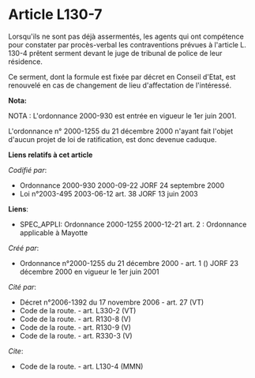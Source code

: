 # Article L130-7

Lorsqu'ils ne sont pas déjà assermentés, les agents qui ont compétence pour constater par procès-verbal les contraventions
prévues à l'article L. 130-4 prêtent serment devant le juge de tribunal de police de leur résidence.

Ce serment, dont la formule est fixée par décret en Conseil d'Etat, est renouvelé en cas de changement de lieu d'affectation
de l'intéressé.

**Nota:**

NOTA : L'ordonnance 2000-930 est entrée en vigueur le 1er juin 2001.

L'ordonnance n° 2000-1255 du 21 décembre 2000 n'ayant fait l'objet d'aucun projet de loi de ratification, est donc devenue
caduque.

**Liens relatifs à cet article**

_Codifié par_:

  - Ordonnance 2000-930 2000-09-22 JORF 24 septembre 2000
  - Loi n°2003-495 2003-06-12 art. 38 JORF 13 juin 2003

**Liens**:

  - SPEC_APPLI: Ordonnance 2000-1255 2000-12-21 art. 2 : Ordonnance applicable à Mayotte

_Créé par_:

  - Ordonnance n°2000-1255 du 21 décembre 2000 - art. 1 () JORF 23 décembre 2000 en vigueur le 1er juin 2001

_Cité par_:

  - Décret n°2006-1392 du 17 novembre 2006 - art. 27 (VT)
  - Code de la route. - art. L330-2 (VT)
  - Code de la route. - art. R130-8 (V)
  - Code de la route. - art. R130-9 (V)
  - Code de la route. - art. R330-3 (V)

_Cite_:

  - Code de la route. - art. L130-4 (MMN)
